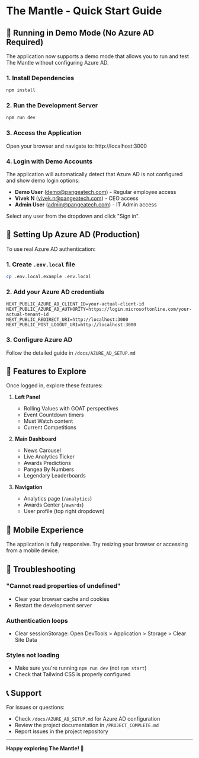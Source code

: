 # The Mantle - Quick Start Guide

## 🚀 Running in Demo Mode (No Azure AD Required)

The application now supports a demo mode that allows you to run and test The Mantle without configuring Azure AD.

### 1. Install Dependencies
```bash
npm install
```

### 2. Run the Development Server
```bash
npm run dev
```

### 3. Access the Application
Open your browser and navigate to: http://localhost:3000

### 4. Login with Demo Accounts
The application will automatically detect that Azure AD is not configured and show demo login options:

- **Demo User** (demo@pangeatech.com) - Regular employee access
- **Vivek N** (vivek.n@pangeatech.com) - CEO access
- **Admin User** (admin@pangeatech.com) - IT Admin access

Select any user from the dropdown and click "Sign in".

## 🔐 Setting Up Azure AD (Production)

To use real Azure AD authentication:

### 1. Create `.env.local` file
```bash
cp .env.local.example .env.local
```

### 2. Add your Azure AD credentials
```env
NEXT_PUBLIC_AZURE_AD_CLIENT_ID=your-actual-client-id
NEXT_PUBLIC_AZURE_AD_AUTHORITY=https://login.microsoftonline.com/your-actual-tenant-id
NEXT_PUBLIC_REDIRECT_URI=http://localhost:3000
NEXT_PUBLIC_POST_LOGOUT_URI=http://localhost:3000
```

### 3. Configure Azure AD
Follow the detailed guide in `/docs/AZURE_AD_SETUP.md`

## 🎯 Features to Explore

Once logged in, explore these features:

1. **Left Panel**
   - Rolling Values with GOAT perspectives
   - Event Countdown timers
   - Must Watch content
   - Current Competitions

2. **Main Dashboard**
   - News Carousel
   - Live Analytics Ticker
   - Awards Predictions
   - Pangea By Numbers
   - Legendary Leaderboards

3. **Navigation**
   - Analytics page (`/analytics`)
   - Awards Center (`/awards`)
   - User profile (top right dropdown)

## 📱 Mobile Experience

The application is fully responsive. Try resizing your browser or accessing from a mobile device.

## 🐛 Troubleshooting

### "Cannot read properties of undefined"
- Clear your browser cache and cookies
- Restart the development server

### Authentication loops
- Clear sessionStorage: Open DevTools > Application > Storage > Clear Site Data

### Styles not loading
- Make sure you're running `npm run dev` (not `npm start`)
- Check that Tailwind CSS is properly configured

## 📞 Support

For issues or questions:
- Check `/docs/AZURE_AD_SETUP.md` for Azure AD configuration
- Review the project documentation in `/PROJECT_COMPLETE.md`
- Report issues in the project repository

---

**Happy exploring The Mantle! 🎉**